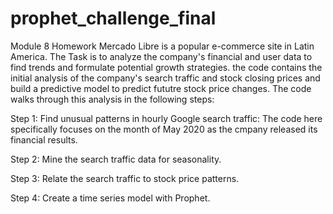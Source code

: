 # prophet_challenge_final
Module 8 Homework
Mercado Libre is a popular e-commerce site in Latin America. The Task is to analyze the company's financial and user data to find trends and formulate potential growth strategies. the code contains the initial analysis of the company's search traffic  and stock closing prices and build a predictive model to predict fututre stock price changes. The code walks through this analysis in the following steps:

Step 1: Find unusual patterns in hourly Google search traffic: The code here specifically focuses on the month of May 2020  as the cmpany released its financial results. 

Step 2: Mine the search traffic data for seasonality.

Step 3: Relate the search traffic to stock price patterns.

Step 4: Create a time series model with Prophet.
